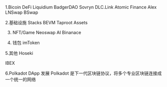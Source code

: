 1.Bicoin DeFi
Liquidium
BadgerDAO
Sovryn
DLC.Link
Atomic Finance
Alex
LNSwap
BSwap


2.基础设施
Stacks
BEVM
Taproot Assets

3. NFT/Game
Neoswap AI
Binanace


4. 钱包
imToken

5.其他
Hoseki

IBEX

6.Polkadot DApp 发展
Polkadot 是下一代区块链协议，将多个专业区块链连接成一个统一的网络









